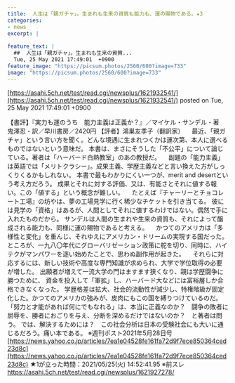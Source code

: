 ```yaml
---
title:  人生は「親ガチャ」。生まれも生来の資質も能力も、運の賜物である。★3  
categories:
- news
excerpt: |
  
feature_text: |
  ##  人生は「親ガチャ」。生まれも生来の資質...
  Tue, 25 May 2021 17:49:01  +0900
feature_image: "https://picsum.photos/2560/600?image=733"
image: "https://picsum.photos/2560/600?image=733"
---
```


[https://asahi.5ch.net/test/read.cgi/newsplus/1621932541/](https://asahi.5ch.net/test/read.cgi/newsplus/1621932541/)
posted on Tue, 25 May 2021 17:49:01  +0900

<!--more-->

【書評】『実力も運のうち　能力主義は正義か？』／マイケル・サンデル・著　鬼澤忍・訳／早川書房／2420円 【評者】鴻巣友季子（翻訳家） 　最近、「親ガチャ」という言い方を聞く。どんな境遇に生まれつくかは運次第、本人に選べるものではないという意味だ。 本書は、まさにそうした「不公平」について論じている。著者は「ハーバード白熱教室」のあの教授だ。 　副題の「能力主義」は英語では「メリトクラシー」。成果主義、学歴主義などと言い換えた方がしっくりくるかもしれない。 本書で最もわかりにくい一つが、merit and desertという考え方だろう。 成果とそれに対する評価、又は、有能さとそれに値する報い。この「値する」という概念が難しい。 　たとえば『チャーリーとチョコレート工場』の坊やは、夢の工場見学に行く稀少なチケットを引き当てる。 彼には見学の「資格」はあるが、人間としてそれに値するわけではない。偶然で手に入れたものだから。 サンデルは人間の生まれや生来の資質も、それによって醸成される能力も、同様に運の賜物であると考える。 　かつてのアメリカは「多様性と変化」を重んじ、それゆえにアメリカン・ドリームの実現する国だった。 ところが、一九八〇年代にグローバリゼーション政策に舵を切り、同時に、ハイテクがマンパワーを逐い始めたことで、思わぬ副作用が起きた。 　それらに対応するには、新しい技術や高度な専門知識が求められ、大学で学位取得の必要が増した。 出願者が増えて一流大学の門はますます狭くなり、親は学歴闘争に勝つために、 資金を投入して「軍拡」し、ハーバード大などには富裕層しか合格できなくなった。 学歴格差は拡大、社会的流動性が減少し、特権階級が固定化した。かつてのアメリカの強みが、皮肉にもこの国を縛りつけているのだ。 「努力と才能があれば何にでもなれる」は、本当に正義なのか？　闘争の敗者に屈辱を、勝者におごりを与え、分断を深めるだけではないのか？　と著者は問う。 では、解決するためには？　この社会分析は日本の受験社会にも大いに通じるだろう。痛い本である。 ※週刊ポスト2021年5月28日号 [https://news.yahoo.co.jp/articles/7ea1e04528fe161fa72d9f7ece850364ced23d8c](https://news.yahoo.co.jp/articles/7ea1e04528fe161fa72d9f7ece850364ced23d8c) ★1が立った時間：2021/05/25(火) 14:52:41.95 ※前スレ https://asahi.5ch.net/test/read.cgi/newsplus/1621927278/
